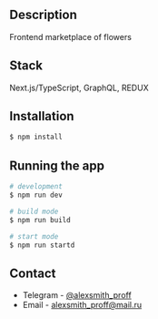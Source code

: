 ## Description

Frontend marketplace of flowers

## Stack
Next.js/TypeScript, GraphQL, REDUX

## Installation

```bash
$ npm install
```

## Running the app

```bash
# development
$ npm run dev

# build mode
$ npm run build

# start mode
$ npm run startd
```

## Contact

- Telegram - [@alexsmith_proff](http://t.me/@alexsmith_proff)
- Email - alexsmith_proff@mail.ru
